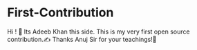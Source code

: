 # First-Contribution
Hi ! 👋
Its Adeeb Khan this side.
This is my very first open source contribution.✍️
Thanks Anuj Sir for your teachings!🙌
